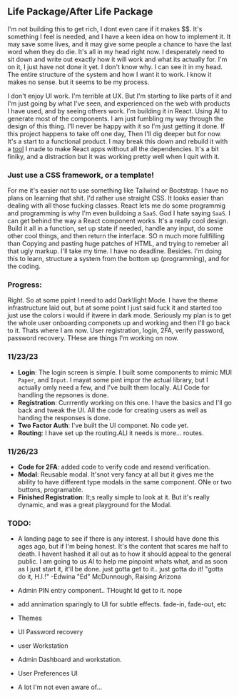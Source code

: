 ## Life Package/After Life Package

I'm not building this to get rich, I dont even care if it makes $$. It's something I feel is needed, and I have a keen idea on how to implement it. It may save some lives, and it may give some people a chance to have the last word when they do die. It's all in my head right now. I desperately need to sit down and write out exactly how it will work and what its actually for. I'm on it, I just have not done it yet. I don't know why. I can see it in my head. The entire structure of the system and how I want it to work. I know it makes no sense. but it seems to be my process. 

I don't enjoy UI work. I'm terrible at UX. But I'm starting to like parts of it and I'm just going by what I've seen, and experienced on the web with products I have used, and by seeing others work. I'm building it in React. Using AI to generate most of the components. I am just fumbling my way through the design of this thing. I'll never be happy with it so I'm just getting it done. If this project happens to take off one day, Then I'll dig deeper but for now. It's a start to a functional product. I may break this down and rebuild it with a [tool](https://github.com/ddcroft73/create-react-mini) I made to make React apps without all the dependencies. It's a bit finiky, and a distraction but it was working pretty well when I quit with it.

### Just use a CSS framework, or a template!

For me it's easier not to use something like Tailwind or Bootstrap. I have no plans on learning that shit. I'd rather use straight CSS. It looks easier than dealing with all those fucking classes. React lets me do some programmig and programming is why I'm even buildoing a `SaaS`. God I hate saying `SaaS`. I can get behind the way a React component works. It's a really cool design. Build it all in a function, set up state if needed, handle any input, do some other cool things, and then return the interface. SO n much more fullfilling than Copying and pasting huge patches of HTML, and trying to remeber all that ugly markup. I'll take my time. I have no deadline. Besides. I'm doing this to learn, structure a system from the bottom up (programming), and for the coding. 

### Progress:

Right. So at some ppint I need to add Dark\light Mode. I have the theme infrastructure laid out, but at some point I just said fuck it and started too just use the colors i would if itwere in dark mode. Seriously my plan is to get the whole user onboarding componets up and working and then I'll go back to it. Thats where I am now. User registration, login, 2FA, verify password, password recovery. THese are things I'm working on now.

### 11/23/23
- **Login**: The login screen is simple. I built some components to mimic MUI `Paper`, and `Input`. I mayat some pint impor the actual library, but I actually omly need a few, and I've built them locally. ALl Code for handling the repsones is done.
- **Registration**: Currrently working on this one. I have the basics and I'll go back and tweak the UI. All the code for creating users as well as handing the responses is done.
- **Two Factor Auth**: I've built the UI componet. No code yet.
- **Routing**: I have set up the routing.ALl it needs is more... routes.
### 11/26/23
- **Code for 2FA**: added code to verify code and resend verification. 
- **Modal**: Reusable modal. It'snot very fancy at all but it gives me the ability to have different type modals in the same component. ONe or two buttons, programable.
- **Finished Registration**: It;s really simple to look at it. But it's really dynamic, and was a great playground for the Modal.

### TODO:
- A landing page to see if there is any interest. I should have done this ages ago, but if I'm being honest. It's the content that scares me half to death. I havent hashed it all out as to how it should appeal to the general public. I am going to us AI to help me pinpoint whats what, and as soon as I just start it, it'll be done. just gotta get to it.. just gotta do it!   "gotta do it, H.I.!" -Edwina "Ed" McDunnough, Raising Arizona

- Admin PIN entry component.. THought Id get to it. nope
- add annimation sparingly to UI for subtle effects. fade-in, fade-out, etc
- Themes
- UI Password recovery
- user Workstation
- Admin Dashboard and workstation.
- User Preferences UI
- A lot I'm not even aware of...